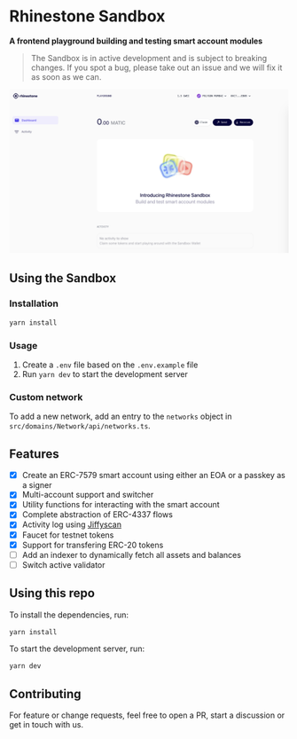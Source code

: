 # Rhinestone Sandbox

**A frontend playground building and testing smart account modules**

> The Sandbox is in active development and is subject to breaking changes. If you spot a bug, please take out an issue and we will fix it as soon as we can.

![sandbox dashboard](./public/dashboard.png)

## Using the Sandbox

### Installation

```bash
yarn install
```

### Usage

1. Create a `.env` file based on the `.env.example` file
2. Run `yarn dev` to start the development server

### Custom network

To add a new network, add an entry to the `networks` object in `src/domains/Network/api/networks.ts`.

## Features

- [x] Create an ERC-7579 smart account using either an EOA or a passkey as a signer
- [x] Multi-account support and switcher
- [x] Utility functions for interacting with the smart account
- [x] Complete abstraction of ERC-4337 flows
- [x] Activity log using [Jiffyscan](https://jiffyscan.xyz/)
- [x] Faucet for testnet tokens
- [x] Support for transfering ERC-20 tokens
- [ ] Add an indexer to dynamically fetch all assets and balances
- [ ] Switch active validator

## Using this repo

To install the dependencies, run:

```bash
yarn install
```

To start the development server, run:

```bash
yarn dev
```

## Contributing

For feature or change requests, feel free to open a PR, start a discussion or get in touch with us.
